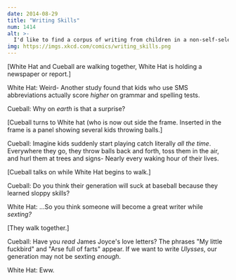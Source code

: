 ```yaml
---
date: 2014-08-29
title: "Writing Skills"
num: 1414
alt: >-
  I'd like to find a corpus of writing from children in a non-self-selected sample (e.g. handwritten letters to the president from everyone in the same teacher's 7th grade class every year)--and score the kids today versus the kids 20 years ago on various objective measures of writing quality. I've heard the idea that exposure to all this amateur peer practice is hurting us, but I'd bet on the generation that conducts the bulk of their social lives via the written word over the generation that occasionally wrote book reports and letters to grandma once a year, any day.
img: https://imgs.xkcd.com/comics/writing_skills.png
---
```

[White Hat and Cueball are walking together, White Hat is holding a newspaper or report.]

White Hat: Weird- Another study found that kids who use SMS abbreviations actually score *higher* on grammar and spelling tests.

Cueball: Why on *earth* is that a surprise?

[Cueball turns to White hat (who is now out side the frame. Inserted in the frame is a panel showing several kids throwing balls.]

Cueball: Imagine kids suddenly start playing catch literally *all the time*. Everywhere they go, they throw balls back and forth, toss them in the air, and hurl them at trees and signs- Nearly every waking hour of their lives.

[Cueball talks on while White Hat begins to walk.]

Cueball: Do you think their generation will suck at baseball because they learned sloppy skills?

White Hat: ...So you think someone will become a great writer while *sexting?*

[They walk together.]

Cueball: Have you *read* James Joyce's love letters? The phrases "My little fuckbird" and "Arse full of farts" appear. If we want to write *Ulysses*, our generation may not be sexting *enough*.

White Hat: Eww.